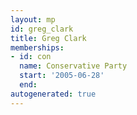 ```yaml
---
layout: mp
id: greg_clark
title: Greg Clark
memberships:
- id: con
  name: Conservative Party
  start: '2005-06-28'
  end: 
autogenerated: true
---
```

